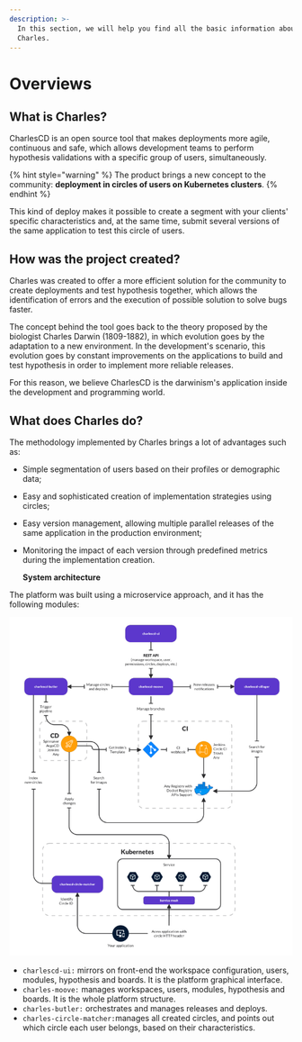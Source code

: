 ```yaml
---
description: >-
  In this section, we will help you find all the basic information about
  Charles.
---
```


# Overviews

## What is Charles?

CharlesCD is an open source tool that makes deployments more agile, continuous and safe, which allows development teams to perform hypothesis validations with a specific group of users, simultaneously.

{% hint style="warning" %}
The product brings a new concept to the community: **deployment in circles of users on Kubernetes clusters**.
{% endhint %}

This kind of deploy makes it possible to create a segment with your clients' specific characteristics and, at the same time, submit several versions of the same application to test this circle of users.

## How was the project created?

Charles was created to offer a more efficient solution for the community to create deployments and test hypothesis together, which allows the identification of errors and the execution of possible solution to solve bugs faster.

The concept behind the tool goes back to the theory proposed by the biologist Charles Darwin \(1809-1882\), in which evolution goes by the adaptation to a new environment. In the development's scenario, this evolution goes by constant improvements on the applications to build and test hypothesis in order to implement more reliable releases.

For this reason, we believe CharlesCD is the darwinism's application inside the development and programming world.

## What does Charles do?

The methodology implemented by Charles brings a lot of advantages such as:

* Simple segmentation of users based on their profiles or demographic data; 
* Easy and sophisticated creation of implementation strategies using circles;  
* Easy version management, allowing multiple parallel releases of the same application in the production environment; 
* Monitoring the impact of each version through predefined metrics during the implementation creation.

  **System architecture**

The platform was built using a microservice approach, and it has the following modules:

![Charles architecture](.gitbook/assets/arquitetura-charles-nova%20%283%29%20%281%29%20%281%29.png)

* `charlescd-ui:`  mirrors on front-end the workspace configuration, users, modules, hypothesis and boards. It is the platform graphical interface.  
* `charles-moove:` manages workspaces, users, modules, hypothesis and boards. It is the whole platform structure.   
* `charles-butler:` orchestrates and manages releases and deploys. 
* `charles-circle-matcher:`manages all created circles, and points out which circle each user belongs, based on their characteristics. 


